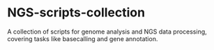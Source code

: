 # NGS-scripts-collection
A collection of scripts for genome analysis and NGS data processing, covering tasks like basecalling and gene annotation.
